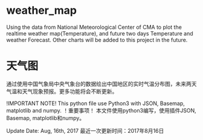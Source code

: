 # weather_map
Using the data from National Meteorological Center of CMA to plot the realtime weather map(Temperature), and future two days Temperature and weather Forecast. Other charts will be added to this project in the future.

# 天气图
通过使用中国气象局中央气象台的数据绘出中国地区的实时气温分布图，未来两天气温和天气现象预报。更多功能将会不断更新。

!IMPORTANT NOTE!
This python file use Python3 with JSON, Basemap, matplotlib and numpy.
！重要事项！
本文件使用python3编写，使用插件JSON, Basemap, matplotlib和numpy。

Update Date: Aug, 16th, 2017
最近一次更新时间：2017年8月16日
